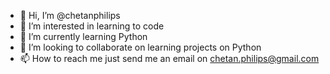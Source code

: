 - 👋 Hi, I’m @chetanphilips
- 👀 I’m interested in learning to code
- 🌱 I’m currently learning Python
- 💞️ I’m looking to collaborate on learning projects on Python
- 📫 How to reach me just send me an email on chetan.philips@gmail.com

<!---
chetanphilips/chetanphilips is a ✨ special ✨ repository because its `README.md` (this file) appears on your GitHub profile.
You can click the Preview link to take a look at your changes.
--->
